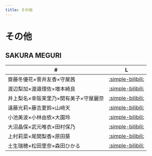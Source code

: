 ```yaml
---
title: その他
---
```


# その他
## SAKURA MEGURI
| #   | L |
| --- | --- | 
| 齋藤冬優花×菅井友香×守屋茜 | [:simple-bilibili:](https://www.bilibili.com/video/BV1gQ4y1q7VW?p=5) |
| 渡辺梨加×渡邉理佐×増本綺良 | [:simple-bilibili:](https://www.bilibili.com/video/BV1gQ4y1q7VW?p=3) |
| 井上梨名×幸阪茉里乃×関有美子×守屋麗奈 | [:simple-bilibili:](https://www.bilibili.com/video/BV1gQ4y1q7VW?p=6) |
| 遠藤光莉×藤吉夏鈴×山﨑天 | [:simple-bilibili:](https://www.bilibili.com/video/BV1gQ4y1q7VW?p=2) |
| 小池美波×小林由依×大園玲 | [:simple-bilibili:](https://www.bilibili.com/video/BV1gQ4y1q7VW?p=8) |
| 大沼晶保×武元唯衣×田村保乃 | [:simple-bilibili:](https://www.bilibili.com/video/BV1gQ4y1q7VW?p=1) |
| 上村莉菜×尾関梨香×原田葵 | [:simple-bilibili:](https://www.bilibili.com/video/BV1gQ4y1q7VW?p=4) |
| 土生瑞穂×松田里奈×森田ひかる | [:simple-bilibili:](https://www.bilibili.com/video/BV1gQ4y1q7VW?p=7) |
